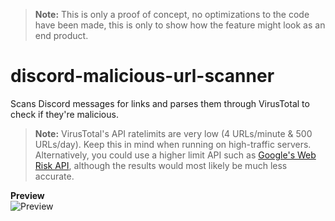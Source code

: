 > **Note:** This is only a proof of concept, no optimizations to the code have been made, this is only to show how the feature might look as an end product.

# discord-malicious-url-scanner

Scans Discord messages for links and parses them through VirusTotal to check if they're malicious.

> <b>Note:</b> VirusTotal's API ratelimits are very low (4 URLs/minute & 500 URLs/day). Keep this in mind when running on high-traffic servers. Alternatively, you could use a higher limit API such as [Google's Web Risk API](https://cloud.google.com/web-risk), although the results would most likely be much less accurate.

**Preview** <br>
![Preview](https://i.imgur.com/BW8iBNJ.png)

